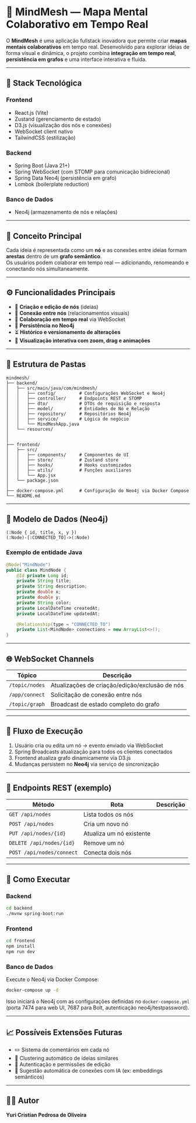 # 🧠 MindMesh — Mapa Mental Colaborativo em Tempo Real

O **MindMesh** é uma aplicação fullstack inovadora que permite criar **mapas mentais colaborativos** em tempo real. Desenvolvido para explorar ideias de forma visual e dinâmica, o projeto combina **integração em tempo real**, **persistência em grafos** e uma interface interativa e fluida.

---

## 🚀 Stack Tecnológica

### **Frontend**

- React.js (Vite)
- Zustand (gerenciamento de estado)
- D3.js (visualização dos nós e conexões)
- WebSocket client nativo
- TailwindCSS (estilização)

### **Backend**

- Spring Boot (Java 21+)
- Spring WebSocket (com STOMP para comunicação bidirecional)
- Spring Data Neo4j (persistência em grafo)
- Lombok (boilerplate reduction)

### **Banco de Dados**

- Neo4j (armazenamento de nós e relações)

---

## 🧩 Conceito Principal

Cada ideia é representada como um **nó** e as conexões entre ideias formam **arestas** dentro de um **grafo semântico**.  
Os usuários podem colaborar em tempo real — adicionando, renomeando e conectando nós simultaneamente.

---

## ⚙️ Funcionalidades Principais

- 🔗 **Criação e edição de nós** (ideias)
- 🧠 **Conexão entre nós** (relacionamentos visuais)
- 👥 **Colaboração em tempo real** via WebSocket
- 💾 **Persistência no Neo4j**
- ⏳ **Histórico e versionamento de alterações**
- 🎨 **Visualização interativa com zoom, drag e animações**

---

## 📁 Estrutura de Pastas

```
mindmesh/
├── backend/
│   ├── src/main/java/com/mindmesh/
│   │   ├── config/         # Configurações WebSocket e Neo4j
│   │   ├── controller/     # Endpoints REST e STOMP
│   │   ├── dto/            # DTOs de requisição e resposta
│   │   ├── model/          # Entidades de Nó e Relação
│   │   ├── repository/     # Repositórios Neo4j
│   │   ├── service/        # Lógica de negócio
│   │   └── MindMeshApp.java
│   └── resources/
│
│
├── frontend/
│   ├── src/
│   │   ├── components/     # Componentes de UI
│   │   ├── store/          # Zustand store
│   │   ├── hooks/          # Hooks customizados
│   │   ├── utils/          # Funções auxiliares
│   │   └── App.jsx
│   └── package.json
│
├── docker-compose.yml      # Configuração do Neo4j via Docker Compose
└── README.md
```

---

## 🧠 Modelo de Dados (Neo4j)

```
(:Node { id, title, x, y })
(:Node)-[:CONNECTED_TO]->(:Node)
```

### Exemplo de entidade Java

```java
@Node("MindNode")
public class MindNode {
    @Id private Long id;
    private String title;
    private String description;
    private double x;
    private double y;
    private String color;
    private LocalDateTime createdAt;
    private LocalDateTime updatedAt;

    @Relationship(type = "CONNECTED_TO")
    private List<MindNode> connections = new ArrayList<>();
}
```

---

## 🌐 WebSocket Channels

| Tópico         | Descrição                                      |
| -------------- | ---------------------------------------------- |
| `/topic/nodes` | Atualizações de criação/edição/exclusão de nós |
| `/app/connect` | Solicitação de conexão entre nós               |
| `/topic/graph` | Broadcast de estado completo do grafo          |

---

## 🧠 Fluxo de Execução

1. Usuário cria ou edita um nó → evento enviado via WebSocket
2. Spring Broadcasts atualização para todos os clientes conectados
3. Frontend atualiza grafo dinamicamente via D3.js
4. Mudanças persistem no **Neo4j** via serviço de sincronização

---

## 🧪 Endpoints REST (exemplo)

| Método                    | Rota                     | Descrição |
| ------------------------- | ------------------------ | --------- |
| `GET /api/nodes`          | Lista todos os nós       |
| `POST /api/nodes`         | Cria um novo nó          |
| `PUT /api/nodes/{id}`     | Atualiza um nó existente |
| `DELETE /api/nodes/{id}`  | Remove um nó             |
| `POST /api/nodes/connect` | Conecta dois nós         |

---

## 🧰 Como Executar

### Backend

```bash
cd backend
./mvnw spring-boot:run
```

### Frontend

```bash
cd frontend
npm install
npm run dev
```

### Banco de Dados

Execute o Neo4j via Docker Compose:

```bash
docker-compose up -d
```

Isso iniciará o Neo4j com as configurações definidas no `docker-compose.yml` (porta 7474 para web UI, 7687 para Bolt, autenticação neo4j/testpassword).

---

## 📈 Possíveis Extensões Futuras

- ✏️ Sistema de comentários em cada nó
- 🧩 Clustering automático de ideias similares
- 🔐 Autenticação e permissões de edição
- 🤖 Sugestão automática de conexões com IA (ex: embeddings semânticos)

---

## 👨‍💻 Autor

**Yuri Cristian Pedrosa de Oliveira**
